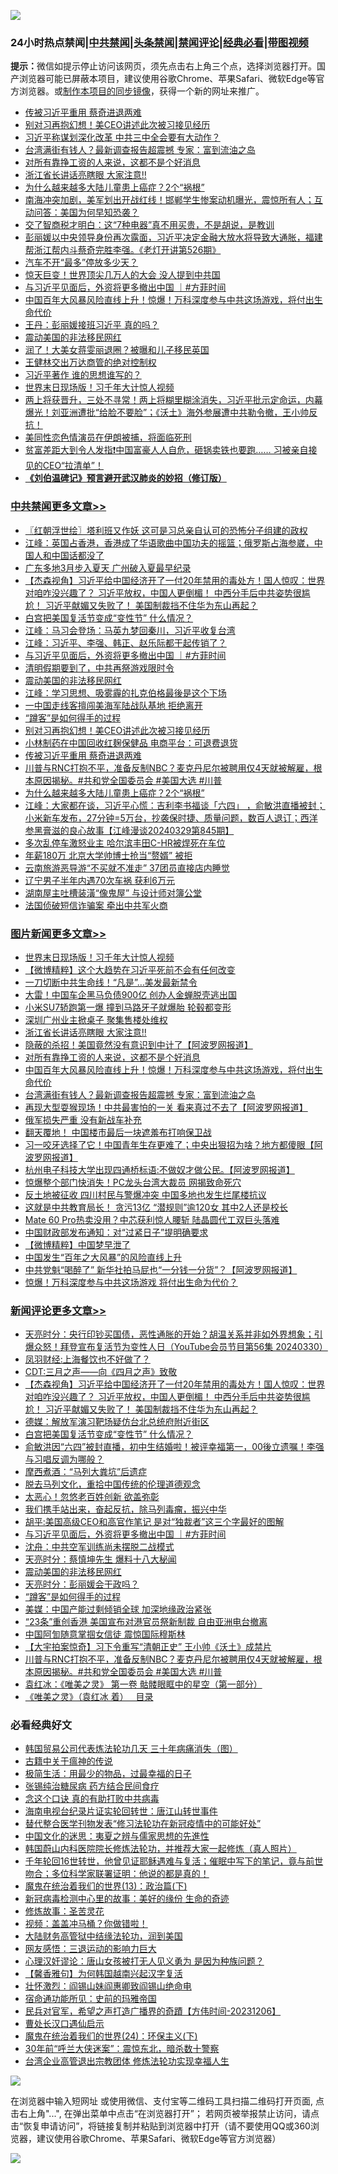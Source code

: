 ![](https://raw.githubusercontent.com/jsvpn/jsproxy/dev/64photo/fqnews-qr.jpg)

<div id="tt">
<h3>24小时热点禁闻|<a href="#%E4%B8%AD%E5%85%B1%E7%A6%81%E9%97%BB%E6%9B%B4%E5%A4%9A%E6%96%87%E7%AB%A0">中共禁闻</a>|<a href="#%E5%9B%BE%E7%89%87%E6%96%B0%E9%97%BB%E6%9B%B4%E5%A4%9A%E6%96%87%E7%AB%A0">头条禁闻</a>|<a href="#%E6%96%B0%E9%97%BB%E8%AF%84%E8%AE%BA%E6%9B%B4%E5%A4%9A%E6%96%87%E7%AB%A0">禁闻评论|<a href="#%E5%BF%85%E7%9C%8B%E7%BB%8F%E5%85%B8%E5%A5%BD%E6%96%87">经典必看</a>|<a href="https://9290254.xyz/3" target="_blank">带图视频</a></h3>
<div><b>提示：</b>微信如提示停止访问该网页，须先点击右上角三个点，选择浏览器打开。国产浏览器可能已屏蔽本项目，建议使用谷歌Chrome、苹果Safari、微软Edge等官方浏览器。或<a href="%E5%88%B6%E4%BD%9Cgit%E7%A6%81%E9%97%BB%E9%95%9C%E5%83%8F.md">制作本项目的同步镜像</a>，获得一个新的网址来推广。</div>
<ul>

<li><a href="/cbnews/20240330/2019155.md">传被习近平重用 蔡奇进退两难</a></li>
<li><a href="/cbnews/20240330/2019181.md">别对习再抱幻想！美CEO讲述此次被习接见经历</a></li>
<li><a href="/baitai/20240330/2019124.md">习近平称谋划深化改革 中共三中全会要有大动作？</a></li>
<li><a href="/topimagenews/20240330/2019117.md">台湾满街有钱人？最新调查报告超震撼 专家：富到流油之岛</a></li>
<li><a href="/topimagenews/20240331/2019314.md">对所有靠挣工资的人来说，这都不是个好消息</a></li>
<li><a href="/topimagenews/20240331/2019328.md">浙江省长讲话亮瞎眼 大家注意‼️</a></li>
<li><a href="/cbnews/20240330/2019142.md">为什么越来越多大陆儿童患上癌症？2个“祸根”</a></li>
<li><a href="/sohnews/20240331/2019262.md">南海冲突加剧，美军划出开战红线！邯郸学生惨案动机曝光，震惊所有人；互动问答：美国为何早知恐袭？</a></li>
<li><a href="/lifebaike/20240330/2019109.md">交了智商税才明白：这“7种电器”真不用买贵，不是胡说，是教训</a></li>
<li><a href="/sohnews/20240330/2019113.md">彭丽媛以中央领导身份再次露面，习近平决定金融大放水将导致大通胀，福建帮浙江帮内斗蔡奇完胜李强。《老灯开讲第526期》</a></li>
<li><a href="/lifebaike/20240330/2019129.md">汽车不开“最多”停放多少天？</a></li>
<li><a href="/cnnews/20240331/2019305.md">惊天巨变！世界顶尖几万人的大会 没人提到中共国</a></li>
<li><a href="/comments/20240331/2019283.md">与习近平见面后，外资将更多撤出中国  ｜#方菲时间</a></li>
<li><a href="/topimagenews/20240331/2019271.md">中国百年大风暴风险直线上升！惊爆！万科深度参与中共这场游戏，将付出生命代价</a></li>
<li><a href="/ssgc/20240330/2019112.md">王丹：彭丽媛接班习近平 真的吗？</a></li>
<li><a href="/comments/20240331/2019247.md">震动美国的非法移民网红</a></li>
<li><a href="/yule/20240331/2019295.md">润了！大美女蒋雯丽退圈？被曝和儿子移民英国</a></li>
<li><a href="/finance/20240330/2019156.md">王健林交出万达商管的绝对控制权</a></li>
<li><a href="/headline/20240330/2019179.md">习近平著作 谁的思想谁写的？</a></li>
<li><a href="/topimagenews/20240331/2019367.md">世界末日现场版！习千年大计惊人视频</a></li>
<li><a href="/sohnews/20240331/2019266.md">两上将获晋升，三处不寻常！两上将糊里糊涂消失，习近平批示定命运，内幕爆光！刘亚洲遭批“给脸不要脸”；《沃土》海外参展遭中共勒令撤，王小帅反抗！</a></li>
<li><a href="/worldnews/20240330/2019157.md">美同性恋色情演员在伊朗被捕，将面临死刑</a></li>
<li><a href="/sohnews/20240330/2019202.md">贫富差距大到令人发指❗️中国富豪人人自危，砸锅卖铁也要跑…… 习被亲自接见的CEO“拉清单”！</a></li>
<li><b><a href="/comments/20200207/1272816.md" target="_blank">《刘伯温碑记》预言避开武汉肺炎的妙招（修订版）</a></b></li>
</ul>
</div>

<div class="catlist">
<h3><a href="/cbnews/" target="_blank">中共禁闻</a><span><a href="/cbnews/" target="_blank" rel="nofollow">更多文章>></a></span></h3>
<ul>
<li><a href="/cbnews/20240331/2019382.md" target="_blank">〖红朝浮世绘〗塔利班又作妖 这可是习总亲自认可的恐怖分子组建的政权</a></li>
<li><a href="/cbnews/20240331/2019379.md" target="_blank">江峰：英国占香港，香港成了华语歌曲中国功夫的摇篮；俄罗斯占海参崴，中国人和中国话都没了</a></li>
<li><a href="/cbnews/20240331/2019368.md" target="_blank">广东多地3月步入夏天 广州破入夏最早纪录</a></li>
<li><a href="/comments/20240331/2019355.md" target="_blank">【杰森视角】习近平给中国经济开了一付20年禁用的毒处方！国人惊叹：世界对咱咋没兴趣了？ 习近平放权，中国人更倒楣！ 中西分手后中共姿势很尴尬！ 习近平献媚又失败了！ 美国制裁挡不住华为东山再起？</a></li>
<li><a href="/comments/20240331/2019348.md" target="_blank">白宫把美国复活节变成“变性节” 什么情况？</a></li>
<li><a href="/cbnews/20240331/2019341.md" target="_blank">江峰：马习会登场：马英九梦回秦川，习近平收复台湾</a></li>
<li><a href="/cbnews/20240331/2019302.md" target="_blank">江峰：习近平、李强、韩正、赵乐际都干起传销了？</a></li>
<li><a href="/comments/20240331/2019283.md" target="_blank">与习近平见面后，外资将更多撤出中国  ｜#方菲时间</a></li>
<li><a href="/cbnews/20240331/2019274.md" target="_blank">清明假期要到了，中共再祭游戏限时令</a></li>
<li><a href="/comments/20240331/2019247.md" target="_blank">震动美国的非法移民网红</a></li>
<li><a href="/cbnews/20240331/2019243.md" target="_blank">江峰：学习思想、吸雾霾的扎克伯格最後是这个下场</a></li>
<li><a href="/cbnews/20240331/2019236.md" target="_blank">一中国走线客擅闯美海军陆战队基地 拒绝离开</a></li>
<li><a href="/comments/20240330/2019222.md" target="_blank">“蹲客”是如何得手的过程</a></li>
<li><a href="/cbnews/20240330/2019181.md" target="_blank">别对习再抱幻想！美CEO讲述此次被习接见经历</a></li>
<li><a href="/cbnews/20240330/2019165.md" target="_blank">小林制药在中国回收红麹保健品 电商平台：可退费退货</a></li>
<li><a href="/cbnews/20240330/2019155.md" target="_blank">传被习近平重用 蔡奇进退两难</a></li>
<li><a href="/comments/20240330/2019152.md" target="_blank">川普与RNC打抱不平，准备反制NBC？麦克丹尼尔被聘用仅4天就被解雇，根本原因揭秘。#共和党全国委员会 #美国大选 #川普</a></li>
<li><a href="/cbnews/20240330/2019142.md" target="_blank">为什么越来越多大陆儿童患上癌症？2个“祸根”</a></li>
<li><a href="/cbnews/20240330/2019089.md" target="_blank">江峰：大家都在谈，习近平心慌：吉利李书福谈「六四」 ，俞敏洪直播被封；小米新车发布，27分钟=5万台，抄袭保时捷、质量问题，数百人退订；西洋参黑膏滋的良心故事【江峰漫谈20240329第845期】</a></li>
<li><a href="/cbnews/20240330/2019079.md" target="_blank">多次乱停车激怒业主 哈尔滨丰田C-HR被焊死在车位</a></li>
<li><a href="/cbnews/20240330/2019078.md" target="_blank">年薪180万 北京大学帅博士抢当“赘婿” 被拒</a></li>
<li><a href="/cbnews/20240330/2019074.md" target="_blank">云南旅游恶导游“不买就不准走” 37团员直接店内睡觉</a></li>
<li><a href="/cbnews/20240330/2019073.md" target="_blank">辽宁男子半年内遇70次车祸 获利6万元</a></li>
<li><a href="/cbnews/20240330/2019057.md" target="_blank">湖南屋主吐槽装潢“像鬼屋” 与设计师对簿公堂</a></li>
<li><a href="/cbnews/20240330/2019021.md" target="_blank">法国侦破短信诈骗案 牵出中共军火商</a></li>

</ul>
</div>
<div class="catlist">
<h3><a href="/topimagenews/" target="_blank">图片新闻</a><span><a href="/topimagenews/" target="_blank" rel="nofollow">更多文章>></a></span></h3>
<ul>
<li><a href="/topimagenews/20240331/2019367.md" target="_blank">世界末日现场版！习千年大计惊人视频</a></li>
<li><a href="/topimagenews/20240331/2019366.md" target="_blank">【微博精粹】这个大趋势在习近平死前不会有任何改变</a></li>
<li><a href="/topimagenews/20240331/2019365.md" target="_blank">一刀切断中共生命线！“凡是”…美发最新禁令</a></li>
<li><a href="/topimagenews/20240331/2019360.md" target="_blank">大雷！中国车企黑马负债900亿 创办人金蝉脱壳逃出国</a></li>
<li><a href="/topimagenews/20240331/2019347.md" target="_blank">小米SU7轿跑第一爆 撞到马路牙子就爆胎 轮毂都变形</a></li>
<li><a href="/topimagenews/20240331/2019346.md" target="_blank">深圳广州业主掀桌子 聚集售楼处维权</a></li>
<li><a href="/topimagenews/20240331/2019328.md" target="_blank">浙江省长讲话亮瞎眼 大家注意‼️</a></li>
<li><a href="/topimagenews/20240331/2019327.md" target="_blank">隐蔽的杀招！美国竟然没有意识到中计了【阿波罗网报道】</a></li>
<li><a href="/topimagenews/20240331/2019314.md" target="_blank">对所有靠挣工资的人来说，这都不是个好消息</a></li>
<li><a href="/topimagenews/20240331/2019271.md" target="_blank">中国百年大风暴风险直线上升！惊爆！万科深度参与中共这场游戏，将付出生命代价</a></li>
<li><a href="/topimagenews/20240330/2019117.md" target="_blank">台湾满街有钱人？最新调查报告超震撼 专家：富到流油之岛</a></li>
<li><a href="/topimagenews/20240330/2019104.md" target="_blank">再现大型耍猴现场！中共最害怕的一关 看来真过不去了【阿波罗网报道】</a></li>
<li><a href="/topimagenews/20240330/2019047.md" target="_blank">俄军损失严重 没有新战车补充</a></li>
<li><a href="/topimagenews/20240330/2018988.md" target="_blank">翻天覆地！ 中国楼市最后一块遮羞布打响保卫战</a></li>
<li><a href="/topimagenews/20240330/2018945.md" target="_blank">习一咬牙选择了它！中国青年生存更难了；中央出狠招为啥？地方都傻眼【阿波罗网报道】</a></li>
<li><a href="/topimagenews/20240329/2018798.md" target="_blank">杭州电子科技大学出现四通桥标语:不做奴才做公民。【阿波罗网报道】</a></li>
<li><a href="/topimagenews/20240329/2018769.md" target="_blank">惊爆整个部门快消失！PC龙头台湾大裁员 网揭致命死穴</a></li>
<li><a href="/topimagenews/20240329/2018760.md" target="_blank">反土地被征收 四川村民与警爆冲突 中国多地也发生烂尾楼抗议</a></li>
<li><a href="/topimagenews/20240329/2018756.md" target="_blank">这就是中共教育局长！ 贪污13亿 “潜规则”逾120女 其中2人还是校长</a></li>
<li><a href="/topimagenews/20240329/2018755.md" target="_blank">Mate 60 Pro热卖没用？中芯获利惊人腰斩 陆晶圆代工双巨头落难</a></li>
<li><a href="/topimagenews/20240329/2018653.md" target="_blank">中国财政部发布通知：对“过紧日子”提明确要求</a></li>
<li><a href="/topimagenews/20240329/2018652.md" target="_blank">【微博精粹】中国梦早泄了</a></li>
<li><a href="/topimagenews/20240329/2018651.md" target="_blank">中国发生“百年之大风暴”的风险直线上升</a></li>
<li><a href="/topimagenews/20240329/2018637.md" target="_blank">中共党魁“喝醉了” 新华社拍马屁也“一分钱一分货”？【阿波罗网报道】</a></li>
<li><a href="/topimagenews/20240329/2018629.md" target="_blank">惊爆！万科深度参与中共这场游戏 将付出生命为代价？</a></li>

</ul>
</div>
<div class="catlist">
<h3><a href="/comments/" target="_blank">新闻评论</a><span><a href="/comments/" target="_blank" rel="nofollow">更多文章>></a></span></h3>
<ul>
<li><a href="/comments/20240331/2019380.md" target="_blank">天亮时分：央行印钞买国债，恶性通胀的开始？胡温关系并非如外界想象；引爆众怒！拜登宣布复活节为变性人日（YouTube会员节目第56集 20240330）</a></li>
<li><a href="/comments/20240331/2019362.md" target="_blank">凤羽财经:上海餐饮也不好做了？</a></li>
<li><a href="/comments/20240331/2019361.md" target="_blank">CDT:三月之声——向《四月之声》致敬</a></li>
<li><a href="/comments/20240331/2019355.md" target="_blank">【杰森视角】习近平给中国经济开了一付20年禁用的毒处方！国人惊叹：世界对咱咋没兴趣了？ 习近平放权，中国人更倒楣！ 中西分手后中共姿势很尴尬！ 习近平献媚又失败了！ 美国制裁挡不住华为东山再起？</a></li>
<li><a href="/comments/20240331/2019353.md" target="_blank">德媒：解放军演习靶场疑仿台北总统府附近街区</a></li>
<li><a href="/comments/20240331/2019348.md" target="_blank">白宫把美国复活节变成“变性节” 什么情况？</a></li>
<li><a href="/comments/20240331/2019342.md" target="_blank">俞敏洪因“六四”被封直播，初中生结婚啦！被评幸福第一，00後立遗嘱！李强与习唱反调为哪般？</a></li>
<li><a href="/comments/20240331/2019331.md" target="_blank">摩西煮酒：“马列大粪坑”后遗症</a></li>
<li><a href="/comments/20240331/2019330.md" target="_blank">脱去马列文化，重拾中国传统的伦理道德观念</a></li>
<li><a href="/comments/20240331/2019315.md" target="_blank">太恶心！忽悠老百姓创新 欲盖弥彰</a></li>
<li><a href="/comments/20240331/2019304.md" target="_blank">我们携手站出来，奋起反抗，除马列毒瘤，振兴中华</a></li>
<li><a href="/comments/20240331/2019303.md" target="_blank">胡平:美国高级CEO和高官作笔记 是对“独裁者”这三个字最好的图解</a></li>
<li><a href="/comments/20240331/2019283.md" target="_blank">与习近平见面后，外资将更多撤出中国  ｜#方菲时间</a></li>
<li><a href="/comments/20240331/2019276.md" target="_blank">沈舟：中共空军训练尚未摆脱二战模式</a></li>
<li><a href="/comments/20240331/2019257.md" target="_blank">天亮时分：蔡慎坤先生 爆料十八大秘闻</a></li>
<li><a href="/comments/20240331/2019247.md" target="_blank">震动美国的非法移民网红</a></li>
<li><a href="/comments/20240331/2019239.md" target="_blank">天亮时分：彭丽媛会干政吗？</a></li>
<li><a href="/comments/20240330/2019222.md" target="_blank">“蹲客”是如何得手的过程</a></li>
<li><a href="/comments/20240330/2019212.md" target="_blank">美媒：中国产能过剩倾销全球 加深地缘政治紧张</a></li>
<li><a href="/comments/20240330/2019196.md" target="_blank">“23条”重创香港 美国宣布对港官员祭新制裁 自由亚洲电台撤离</a></li>
<li><a href="/comments/20240330/2019195.md" target="_blank">中国阿訇随意掌掴女信徒 震惊国际穆斯林</a></li>
<li><a href="/comments/20240330/2019194.md" target="_blank">【大宇拍案惊奇】习下令重写“清朝正史” 王小帅《沃土》成禁片</a></li>
<li><a href="/comments/20240330/2019152.md" target="_blank">川普与RNC打抱不平，准备反制NBC？麦克丹尼尔被聘用仅4天就被解雇，根本原因揭秘。#共和党全国委员会 #美国大选 #川普</a></li>
<li><a href="/comments/20240330/2019146.md" target="_blank">袁红冰：《唯美之灵》 第一卷 骷髅眼眶中的星空（第一部分）</a></li>
<li><a href="/comments/20240330/2019145.md" target="_blank">《唯美之灵》（袁红冰 着）   目录</a></li>

</ul>
</div>

<div class="catlist">
<h3>必看经典好文</h3>
<ul>
<li><a href="/comments/20230427/1875415.md" target="_blank">韩国贸易公司代表炼法轮功几天 三十年病痛消失（图）</a></li>
<li><a href="/ccpdope/20200531/1337409.md" target="_blank">古籍中关于瘟神的传说</a></li>
<li><a href="/comments/20221023/1801109.md" target="_blank">极简生活：用最少的物品，过最幸福的日子</a></li>
<li><a href="/comments/20230430/1878187.md" target="_blank">张锡纯治糖尿病 药方结合民间食疗</a></li>
<li><a href="/comments/20200707/1357090.md" target="_blank">念这个口诀 真的有助打败中共病毒</a></li>
<li><a href="/aomi/life/20150328/379826.md" target="_blank">海南电视台纪录片证实轮回转世：唐江山转世事件</a></li>
<li><a href="/comments/20210720/1518906.md" target="_blank">替代整合医学刊物发表“修习法轮功在新冠疫情中的可能好处”</a></li>
<li><a href="/comments/20220819/1773621.md" target="_blank">中国文化的迷思：夷夏之辨与儒家思想的先進性</a></li>
<li><a href="/comments/20211216/1666206.md" target="_blank">韩国蔚山内科医院院长修炼法轮功，并推荐大家一起修炼（真人照片）</a></li>
<li><a href="/comments/20210827/1614424.md" target="_blank">千年轮回16世转世，他曾见证耶稣遇难与复活；催眠中写下的笔记，竟与前世吻合；多位科学家联署证明：他说的都是真的！</a></li>
<li><a href="/topimagenews/20180602/951960.md" target="_blank">魔鬼在统治着我们的世界(13)：政治篇(下)</a></li>
<li><a href="/cbnews/20210421/1530674.md" target="_blank">新冠病毒检测中心里的故事：美好的缘份 生命的奇迹</a></li>
<li><a href="/comments/20220522/1736049.md" target="_blank">修炼故事：圣苦灵花</a></li>
<li><a href="/comments/20210711/1572499.md" target="_blank">视频：盖盖冲马桶？你做错啦！</a></li>
<li><a href="/cbnews/20220713/1757692.md" target="_blank">大陆财务高管狱中结缘法轮功，润到美国</a></li>
<li><a href="/cbnews/20200126/1265515.md" target="_blank">网友感悟：三退运动的影响力巨大</a></li>
<li><a href="/comments/20220614/1745276.md" target="_blank">心理汉奸谬论：唐山女孩被打无人见义勇为 是因为种族问题？</a></li>
<li><a href="/bannedvideo/20210301/1495767.md" target="_blank">【馨香雅句】为何韩国越南兴起汉字复活</a></li>
<li><a href="/cbnews/20200727/1366904.md" target="_blank">壮怀激烈：阎锡山妹阎惠卿致阎锡山绝命电</a></li>
<li><a href="/cbnews/20180711/970353.md" target="_blank">宿命通功能所见：史前的玛雅帝国</a></li>
<li><a href="/comments/20231207/1970628.md" target="_blank">民兵对官军，希望之声打造广播界的奇蹟【方伟时间-20231206】</a></li>
<li><a href="/comments/20230417/1873184.md" target="_blank">曹处长汉口遇仙启示</a></li>
<li><a href="/cbnews/20180907/994846.md" target="_blank">魔鬼在统治着我们的世界(24)：环保主义(下)</a></li>
<li><a href="/topimagenews/20171017/843193.md" target="_blank">30年前“呼兰大侠迷案”：震惊东北，暗杀数十警察</a></li>
<li><a href="/comments/20200528/1335859.md" target="_blank">台湾企业高管退出宗教团体 修炼法轮功实现幸福人生</a></li>

</ul>
</div>

![](https://raw.githubusercontent.com/jsvpn/jsproxy/dev/64photo/fqnews-qr.jpg)

在浏览器中输入短网址 或使用微信、支付宝等二维码工具扫描二维码打开页面, 点击右上角"...", 在弹出菜单中点击“在浏览器打开”； 若网页被举报禁止访问，请点击“恢复申请访问”，将链接复制并粘贴到浏览器中打开（请不要使用QQ或360浏览器，建议使用谷歌Chrome、苹果Safari、微软Edge等官方浏览器）

![](https://raw.githubusercontent.com/jsvpn/jsproxy/dev/64photo/wx.jpg)
